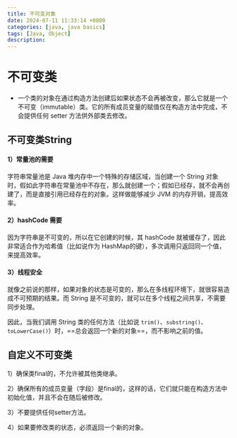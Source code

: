 ```yaml
---
title: 不可变对象
date: 2024-07-11 11:33:14 +0800
categories: [java, java basics]
tags: [Java, Object]
description: 
---
```

# 不可变类

- 一个类的对象在通过构造方法创建后如果状态不会再被改变，那么它就是一个不可变（immutable）类。它的所有成员变量的赋值仅在构造方法中完成，不会提供任何 setter 方法供外部类去修改。

## 不可变类String

#### 1）常量池的需要

字符串常量池是 Java 堆内存中一个特殊的存储区域，当创建一个 String 对象时，假如此字符串在常量池中不存在，那么就创建一个；假如已经存，就不会再创建了，而是直接引用已经存在的对象。这样做能够减少 JVM 的内存开销，提高效率。

#### 2）hashCode 需要

因为字符串是不可变的，所以在它创建的时候，其 hashCode 就被缓存了，因此非常适合作为哈希值（比如说作为 HashMap的键），多次调用只返回同一个值，来提高效率。

#### 3）线程安全

就像之前说的那样，如果对象的状态是可变的，那么在多线程环境下，就很容易造成不可预期的结果。而 String 是不可变的，就可以在多个线程之间共享，不需要同步处理。

因此，当我们调用 String 类的任何方法（比如说 `trim()`、`substring()`、`toLowerCase()`）时，==总会返回一个新的对象==，而不影响之前的值。

## 自定义不可变类

1）确保类final的，不允许被其他类继承。

2）确保所有的成员变量（字段）是final的，这样的话，它们就只能在构造方法中初始化值，并且不会在随后被修改。

3）不要提供任何setter方法。

4）如果要修改类的状态，必须返回一个新的对象。
